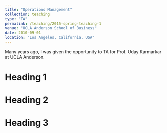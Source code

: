 ```yaml
---
title: "Operations Management"
collection: teaching
type: "TA"
permalink: /teaching/2015-spring-teaching-1
venue: "UCLA Anderson School of Business"
date: 2010-09-01
location: "Los Angeles, California, USA"
---
```


Many years ago, I was given the opportunity to TA for Prof. Uday Karmarkar at UCLA Anderson.

Heading 1
======

Heading 2
======

Heading 3
======
